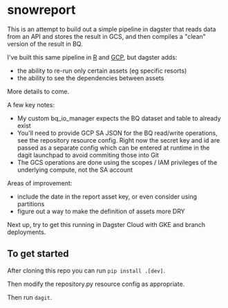 # snowreport

This is an attempt to build out a simple pipeline in dagster that reads data from an API and stores the result in GCS, and then compiles a "clean" version of the result in BQ.

I've built this same pipeline in [R](https://github.com/slopp/scheduledsnow) and [GCP](https://github.com/slopp/embed-snow), but dagster adds:

- the ability to re-run only certain assets (eg specific resorts)
- the ability to see the dependencies between assets 

More details to come.

A few key notes:
- My custom bq_io_manager expects the BQ dataset and table to already exist
- You'll need to provide GCP SA JSON for the BQ read/write operations, see the repository resource config. Right now the secret key and id are passed as a separate config which can be entered at runtime in the dagit launchpad to avoid commiting those into Git
- The GCS operations are done using the scopes / IAM privileges of the underlying compute, not the SA account

Areas of improvement:
- include the date in the report asset key, or even consider using partitions
- figure out a way to make the definition of assets more DRY

Next up, try to get this running in Dagster Cloud with GKE and branch deployments.

## To get started

After cloning this repo you can run `pip install .[dev]`. 

Then modify the repository.py resource config as appropriate.

Then run `dagit`. 

